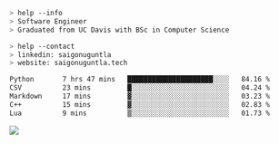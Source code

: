 ```bash
> help --info
> Software Engineer
> Graduated from UC Davis with BSc in Computer Science
```

```bash
> help --contact
> linkedin: saigonuguntla
> website: saigonuguntla.tech
```

<!--START_SECTION:waka-->

```txt
Python       7 hrs 47 mins   █████████████████████░░░░   84.16 %
CSV          23 mins         █░░░░░░░░░░░░░░░░░░░░░░░░   04.24 %
Markdown     17 mins         ▓░░░░░░░░░░░░░░░░░░░░░░░░   03.23 %
C++          15 mins         ▓░░░░░░░░░░░░░░░░░░░░░░░░   02.83 %
Lua          9 mins          ▒░░░░░░░░░░░░░░░░░░░░░░░░   01.73 %
```

<!--END_SECTION:waka-->

![](https://komarev.com/ghpvc/?username=saigonu&color=6A8AFF)
